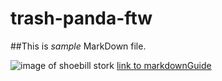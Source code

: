 # trash-panda-ftw

##This is *sample* MarkDown file. 

![image of shoebill stork](shoebill.jpg) [link to markdownGuide](https://markdownguide.org)



